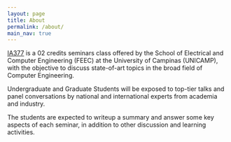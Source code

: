 ```yaml
---
layout: page
title: About
permalink: /about/
main_nav: true
---
```


<!--- [alt text]({{ site.baseurl }}/assets/profile-placeholder.gif "Profile Picture"){:.profile} --->



[IA377](https://www.cpg.feec.unicamp.br/cpg/lista/caderno_horario_show.php?id=1795) is a 02 credits seminars class offered by the School of Electrical and Computer Engineering (FEEC) at the University of Campinas (UNICAMP), with the objective to discuss state-of-art topics in the broad field of Computer Engineering.

Undergraduate and Graduate Students will be exposed to top-tier talks and panel conversations by national and international experts from academia and industry.

The students are expected to writeup a summary and answer some key aspects of each seminar, in addition to other discussion and learning activities.
